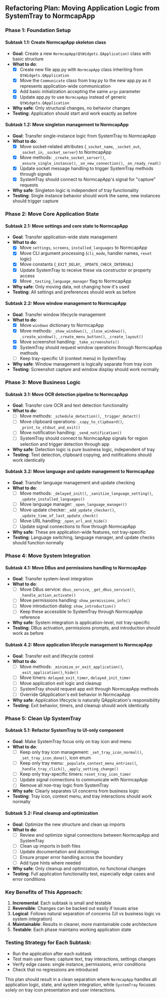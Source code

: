 ## Refactoring Plan: Moving Application Logic from SystemTray to NormcapApp

### **Phase 1: Foundation Setup**

#### **Subtask 1.1: Create NormcapApp skeleton class**
- **Goal**: Create a new `NormcapApp(QtWidgets.QApplication)` class with basic structure
- **What to do**:
  - [x] Create new file app.py with `NormcapApp` class inheriting from `QtWidgets.QApplication`
  - [x] Move the `Communicate` class from tray.py to the new app.py as it represents application-wide communication
  - [x] Add basic initialization accepting the same `args` parameter
  - [x] Update app.py to use `NormcapApp` instead of generic `QtWidgets.QApplication`
- **Why safe**: Only structural changes, no behavior changes
- **Testing**: Application should start and work exactly as before

#### **Subtask 1.2: Move singleton management to NormcapApp**
- **Goal**: Transfer single-instance logic from SystemTray to NormcapApp
- **What to do**:
  - [x] Move socket-related attributes (`_socket_name`, `_socket_out`, `_socket_in`, `_socket_server`) to NormcapApp
  - [x] Move methods: `_create_socket_server()`, `_ensure_single_instance()`, `_on_new_connection()`, `_on_ready_read()`
  - [x] Update socket message handling to trigger SystemTray methods through signals
  - [x] SystemTray should connect to NormcapApp's signal for "capture" requests
- **Why safe**: Singleton logic is independent of tray functionality
- **Testing**: Single instance behavior should work the same, new instances should trigger capture

### **Phase 2: Move Core Application State**

#### **Subtask 2.1: Move settings and core state to NormcapApp**
- **Goal**: Transfer application-wide state management
- **What to do**:
  - [x] Move `settings`, `screens`, `installed_languages` to NormcapApp
  - [x] Move CLI argument processing (`cli_mode`, handler names, `reset` logic)
  - [x] Move constants (`_EXIT_DELAY`, `_UPDATE_CHECK_INTERVAL`)
  - [x] Update SystemTray to receive these via constructor or property access
  - [x] Move `_testing_language_manager` flag to NormcapApp
- **Why safe**: Only moving data, not changing how it's used
- **Testing**: All settings and preferences should work as before

#### **Subtask 2.2: Move window management to NormcapApp**
- **Goal**: Transfer window lifecycle management
- **What to do**:
  - [x] Move `windows` dictionary to NormcapApp
  - [x] Move methods: `_show_windows()`, `_close_windows()`, `_create_window()`, `_create_menu_button()`, `_create_layout()`
  - [x] Move screenshot handling: `_take_screenshots()`
  - [x] SystemTray should request window operations through NormcapApp methods
  - [ ] Keep tray-specific UI (context menu) in SystemTray
- **Why safe**: Window management is logically separate from tray icon
- **Testing**: Screenshot capture and window display should work normally

### **Phase 3: Move Business Logic**

#### **Subtask 3.1: Move OCR detection pipeline to NormcapApp**
- **Goal**: Transfer core OCR and text detection functionality
- **What to do**:
  - [ ] Move methods: `_schedule_detection()`, `_trigger_detect()`
  - [ ] Move clipboard operations: `_copy_to_clipboard()`, `_print_to_stdout_and_exit()`
  - [ ] Move notification handling: `_send_notification()`
  - [ ] SystemTray should connect to NormcapApp signals for region selection and trigger detection through app
- **Why safe**: Detection logic is pure business logic, independent of tray
- **Testing**: Text detection, clipboard copying, and notifications should work identically

#### **Subtask 3.2: Move language and update management to NormcapApp**
- **Goal**: Transfer language management and update checking
- **What to do**:
  - [ ] Move methods: `_delayed_init()`, `_sanitize_language_setting()`, `_update_installed_languages()`
  - [ ] Move language manager: `_open_language_manager()`
  - [ ] Move update checker: `_add_update_checker()`, `_update_time_of_last_update_check()`
  - [ ] Move URL handling: `_open_url_and_hide()`
  - [ ] Update signal connections to flow through NormcapApp
- **Why safe**: These are application-wide features, not tray-specific
- **Testing**: Language switching, language manager, and update checks should function normally

### **Phase 4: Move System Integration**

#### **Subtask 4.1: Move DBus and permissions handling to NormcapApp**
- **Goal**: Transfer system-level integration
- **What to do**:
  - [ ] Move DBus service: `dbus_service`, `_get_dbus_service()`, `_handle_action_activate()`
  - [ ] Move permissions handling: `show_permissions_info()`
  - [ ] Move introduction dialog: `show_introduction()`
  - [ ] Keep these accessible to SystemTray through NormcapApp reference
- **Why safe**: System integration is application-level, not tray-specific
- **Testing**: DBus activation, permissions prompts, and introduction should work as before

#### **Subtask 4.2: Move application lifecycle management to NormcapApp**
- **Goal**: Transfer exit and lifecycle control
- **What to do**:
  - [ ] Move methods: `_minimize_or_exit_application()`, `_exit_application()`, `hide()`
  - [ ] Move timers: `delayed_exit_timer`, `delayed_init_timer`
  - [ ] Move application exit logic and cleanup
  - [ ] SystemTray should request app exit through NormcapApp methods
  - [ ] Override QApplication's exit behavior in NormcapApp
- **Why safe**: Application lifecycle is naturally QApplication's responsibility
- **Testing**: Exit behavior, timers, and cleanup should work identically

### **Phase 5: Clean Up SystemTray**

#### **Subtask 5.1: Refactor SystemTray to UI-only component**
- **Goal**: Make SystemTray focus only on tray icon and menu
- **What to do**:
  - [ ] Keep only tray icon management: `_set_tray_icon_normal()`, `_set_tray_icon_done()`, icon enum
  - [ ] Keep only tray menu: `_populate_context_menu_entries()`, `_handle_tray_click()`, `_apply_setting_change()`
  - [ ] Keep only tray-specific timers: `reset_tray_icon_timer`
  - [ ] Update signal connections to communicate with NormcapApp
  - [ ] Remove all non-tray logic from SystemTray
- **Why safe**: Clearly separates UI concerns from business logic
- **Testing**: Tray icon, context menu, and tray interactions should work normally

#### **Subtask 5.2: Final cleanup and optimization**
- **Goal**: Optimize the new structure and clean up imports
- **What to do**:
  - [ ] Review and optimize signal connections between NormcapApp and SystemTray
  - [ ] Clean up imports in both files
  - [ ] Update documentation and docstrings
  - [ ] Ensure proper error handling across the boundary
  - [ ] Add type hints where needed
- **Why safe**: Only cleanup and optimization, no functional changes
- **Testing**: Full application functionality test, especially edge cases and error conditions

### **Key Benefits of This Approach:**

1. **Incremental**: Each subtask is small and testable
2. **Reversible**: Changes can be backed out easily if issues arise
3. **Logical**: Follows natural separation of concerns (UI vs business logic vs system integration)
4. **Maintainable**: Results in cleaner, more maintainable code architecture
5. **Testable**: Each phase maintains working application state

### **Testing Strategy for Each Subtask:**
- Run the application after each subtask
- Test main user flows: capture text, tray interactions, settings changes
- Verify edge cases: single instance, permissions, error conditions
- Check that no regressions are introduced

This plan should result in a clean separation where `NormcapApp` handles all application logic, state, and system integration, while `SystemTray` focuses solely on tray icon presentation and user interactions.
